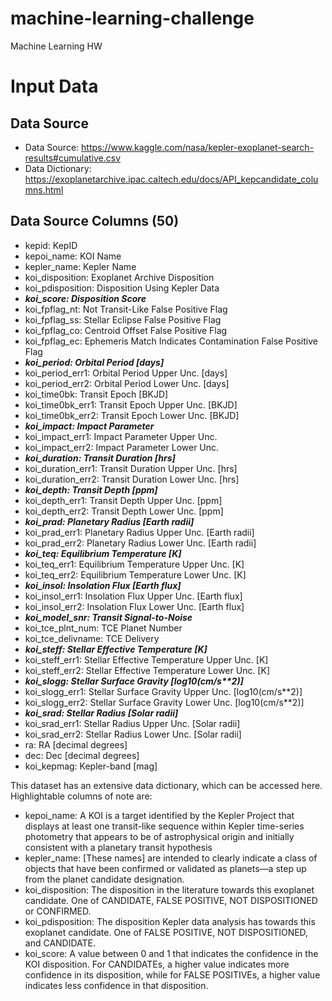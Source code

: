 # machine-learning-challenge
Machine Learning HW

# Input Data
## Data Source
* Data Source: https://www.kaggle.com/nasa/kepler-exoplanet-search-results#cumulative.csv
* Data Dictionary: https://exoplanetarchive.ipac.caltech.edu/docs/API_kepcandidate_columns.html

## Data Source Columns (50)
* kepid:          KepID
* kepoi_name:     KOI Name
* kepler_name:    Kepler Name
* koi_disposition: Exoplanet Archive Disposition
* koi_pdisposition: Disposition Using Kepler Data
* <b><i>koi_score:      Disposition Score</b></i>
* koi_fpflag_nt:  Not Transit-Like False Positive Flag
* koi_fpflag_ss:  Stellar Eclipse False Positive Flag
* koi_fpflag_co:  Centroid Offset False Positive Flag
* koi_fpflag_ec:  Ephemeris Match Indicates Contamination False Positive Flag
* <b><i>koi_period:     Orbital Period [days]</b></i>
* koi_period_err1: Orbital Period Upper Unc. [days]
* koi_period_err2: Orbital Period Lower Unc. [days]
* koi_time0bk:    Transit Epoch [BKJD]
* koi_time0bk_err1: Transit Epoch Upper Unc. [BKJD]
* koi_time0bk_err2: Transit Epoch Lower Unc. [BKJD]
* <b><i>koi_impact:     Impact Parameter</b></i>
* koi_impact_err1: Impact Parameter Upper Unc.
* koi_impact_err2: Impact Parameter Lower Unc.
* <b><i>koi_duration:   Transit Duration [hrs]</b></i>
* koi_duration_err1: Transit Duration Upper Unc. [hrs]
* koi_duration_err2: Transit Duration Lower Unc. [hrs]
* <b><i>koi_depth:      Transit Depth [ppm]</b></i>
* koi_depth_err1: Transit Depth Upper Unc. [ppm]
* koi_depth_err2: Transit Depth Lower Unc. [ppm]
* <b><i>koi_prad:       Planetary Radius [Earth radii]</b></i>
* koi_prad_err1:  Planetary Radius Upper Unc. [Earth radii]
* koi_prad_err2:  Planetary Radius Lower Unc. [Earth radii]
* <b><i>koi_teq:        Equilibrium Temperature [K]</b></i>
* koi_teq_err1:   Equilibrium Temperature Upper Unc. [K]
* koi_teq_err2:   Equilibrium Temperature Lower Unc. [K]
* <b><i>koi_insol:      Insolation Flux [Earth flux]</b></i>
* koi_insol_err1: Insolation Flux Upper Unc. [Earth flux]
* koi_insol_err2: Insolation Flux Lower Unc. [Earth flux]
* <b><i>koi_model_snr:  Transit Signal-to-Noise</b></i>
* koi_tce_plnt_num: TCE Planet Number
* koi_tce_delivname: TCE Delivery
* <b><i>koi_steff:      Stellar Effective Temperature [K]</b></i>
* koi_steff_err1: Stellar Effective Temperature Upper Unc. [K]
* koi_steff_err2: Stellar Effective Temperature Lower Unc. [K]
* <b><i>koi_slogg:      Stellar Surface Gravity [log10(cm/s**2)]</b></i>
* koi_slogg_err1: Stellar Surface Gravity Upper Unc. [log10(cm/s**2)]
* koi_slogg_err2: Stellar Surface Gravity Lower Unc. [log10(cm/s**2)]
* <b><i>koi_srad:       Stellar Radius [Solar radii]</b></i>
* koi_srad_err1:  Stellar Radius Upper Unc. [Solar radii]
* koi_srad_err2:  Stellar Radius Lower Unc. [Solar radii]
* ra:             RA [decimal degrees]
* dec:            Dec [decimal degrees]
* koi_kepmag:     Kepler-band [mag]


This dataset has an extensive data dictionary, which can be accessed here. Highlightable columns of note are:
* kepoi_name: A KOI is a target identified by the Kepler Project that displays at least one transit-like sequence within Kepler time-series photometry that appears to be of astrophysical origin and initially consistent with a planetary transit hypothesis
* kepler_name: [These names] are intended to clearly indicate a class of objects that have been confirmed or validated as planets—a step up from the planet candidate designation.
* koi_disposition: The disposition in the literature towards this exoplanet candidate. One of CANDIDATE, FALSE POSITIVE, NOT DISPOSITIONED or CONFIRMED.
* koi_pdisposition: The disposition Kepler data analysis has towards this exoplanet candidate. One of FALSE POSITIVE, NOT DISPOSITIONED, and CANDIDATE.
* koi_score: A value between 0 and 1 that indicates the confidence in the KOI disposition. For CANDIDATEs, a higher value indicates more confidence in its disposition, while for FALSE POSITIVEs, a higher value indicates less confidence in that disposition.





